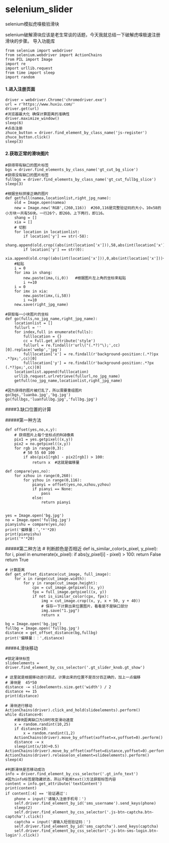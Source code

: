 # selenium_slider
selenium模拟虎嗅极验滑块


selenium破解滑块应该是老生常谈的话题，今天我就总结一下破解虎嗅极速注册滑块的步骤。
导入功能库

    from selenium import webdriver
    from selenium.webdriver import ActionChains
    from PIL import Image
    import re
    import urllib.request
    from time import sleep
    import random

#### 1.进入注册页面

    driver = webdriver.Chrome('chromedriver.exe')
    url = r'https://www.huxiu.com/'
    driver.get(url)
    #浏览器最大化 确保计算距离的准确性
    driver.maximize_window()
    sleep(6)
    #点击注册
    zhuce_button = driver.find_element_by_class_name('js-register')
    zhuce_button.click()
    sleep(3)
#### 2.获取正常的滑块图片

    #获得带有缺口的图片标签
    bgs = driver.find_elements_by_class_name('gt_cut_bg_slice')
    #获得没有缺口的图片标签
    fullbgs = driver.find_elements_by_class_name('gt_cut_fullbg_slice')
    sleep(3)

    #根据坐标拼接正确的图片
    def getfull(namea,locationlist,right_jpg_name):
        old = Image.open(namea)
        new = Image.new('RGB',(260,116))  #260,116是完整验证码的大小，10x58的小方块一共有56块。一行26个，即260。上下两行，即116。
        shang = []
        xia = []
        # 切割
        for location in locationlist:
            if location['y'] == str(-58):
                shang.append(old.crop((abs(int(location['x'])),58,abs(int(location['x']))+10,116)))
            if location['y'] == str(0):
                xia.append(old.crop((abs(int(location['x'])),0,abs(int(location['x']))+10,58)))
        #粘贴
        i = 0
        for ima in shang:
            new.paste(ima,(i,0))   #根据图片左上角的坐标来粘贴
            i +=10
        i = 0
        for imx in xia:
            new.paste(imx,(i,58))
            i +=10
        new.save(right_jpg_name)

    #获取每一小块图片的坐标
    def go(fulls,no_jpg_name,right_jpg_name):
        locationlist = []
        fullurl = ''
        for index,full in enumerate(fulls):
            fulllocation = {}
            cc = full.get_attribute('style')
            fullurl = re.findall(r'url\("(.*?)"\);',cc)[0].replace('webp','jpg')
            fulllocation['x'] = re.findall(r'background-position:(.*?)px .*?px;',cc)[0]
            fulllocation['y'] = re.findall(r'background-position:.*?px (.*?)px;',cc)[0]
        locationlist.append(fulllocation)
        urllib.request.urlretrieve(fullurl,no_jpg_name)
        getfull(no_jpg_name,locationlist,right_jpg_name)
    
    #因为获得的图片被打乱了，所以需要重组图片
    go(bgs,'luanba.jpg','bg.jpg')
    go(fullbgs,'luanfullbg.jpg','fullbg.jpg')

####3.缺口位置的计算

   #####第一种方法

    def offset(yes,no,x,y):
        # 获得图片上每个坐标点的RGB像素
        pix1 = yes.getpixel((x,y))
        pix2 = no.getpixel((x,y))
        for rgb in range(0,3):
            # 50 55 60 100
            if abs(pix1[rgb] - pix2[rgb]) > 100:
                return x  #这就是偏移量

    def compare(yes,no):
        for xzhou in range(0,260):
            for yzhou in range(0,116):
                pianyi = offset(yes,no,xzhou,yzhou)
                if pianyi == None:
                    pass
                else:
                    return pianyi


    yes = Image.open('bg.jpg')
    no = Image.open('fullbg.jpg')
    pianyishu = compare(yes,no)
    print('偏移量：','*'*20)
    print(pianyishu)
    print('*'*20)

#####第二种方法
    # 判断颜色是否相近
    def is_similar_color(x_pixel, y_pixel):
        for i, pixel in enumerate(x_pixel):
            if abs(y_pixel[i] - pixel) > 100:
                return False
        return True

    # 计算距离
    def get_offset_distance(cut_image, full_image):
        for x in range(cut_image.width):
            for y in range(cut_image.height):
                cpx = cut_image.getpixel((x, y))
                fpx = full_image.getpixel((x, y))
                if not is_similar_color(cpx, fpx):
                    img = cut_image.crop((x, y, x + 50, y + 40))
                    # 保存一下计算出来位置图片，看看是不是缺口部分
                    img.save("1.jpg")
                    return x

    bg = Image.open('bg.jpg')
    fullbg = Image.open('fullbg.jpg')
    distance = get_offset_distance(bg,fullbg)
    print('偏移量：：',distance)
####4.滑块移动
    
    #锁定滑块标签
    slideelements = driver.find_element_by_css_selector('.gt_slider_knob.gt_show')

    # 这里就是根据移动进行调试，计算出来的位置不是百分百正确的，加上一点偏移
    # 滑块是  45*50
    distance -= slideelements.size.get('width') / 2
    distance += 15
    print(distance)

    # 滑块进行移动
    ActionChains(driver).click_and_hold(slideelements).perform()
    while distance>0:
        #滑块距离缺口为10时改变滑动速度
        x = random.randint(10,25)
        if distance<10:
            x = random.randint(1,2)
        ActionChains(driver).move_by_offset(xoffset=x,yoffset=0).perform()
        distance -= x
        sleep(int(x/10)+0.5)
    ActionChains(driver).move_by_offset(xoffset=distance,yoffset=0).perform()
    ActionChains(driver).release(on_element=slideelements).perform()
    sleep(4)
    
    #判断滑块是否移动成功
    info = driver.find_element_by_css_selector('.gt_info_text')
    #因为info标签是隐藏状态，所以不能用text()方法获取标签内容
    content = info.get_attribute('textContent')
    print(content)
    if content[:4] == '验证通过':
        phone = input('请输入注册手机号：')
        self.driver.find_element_by_id('sms_username').send_keys(phone)
        sleep(2)
        self.driver.find_element_by_css_selector('.js-btn-captcha.btn-captcha').click()
        captcha = input('请输入短信验证码：')
        self.driver.find_element_by_id('sms_captcha').send_keys(captcha)
        self.driver.find_element_by_css_selector('.js-btn-sms-login.btn-login').click()







